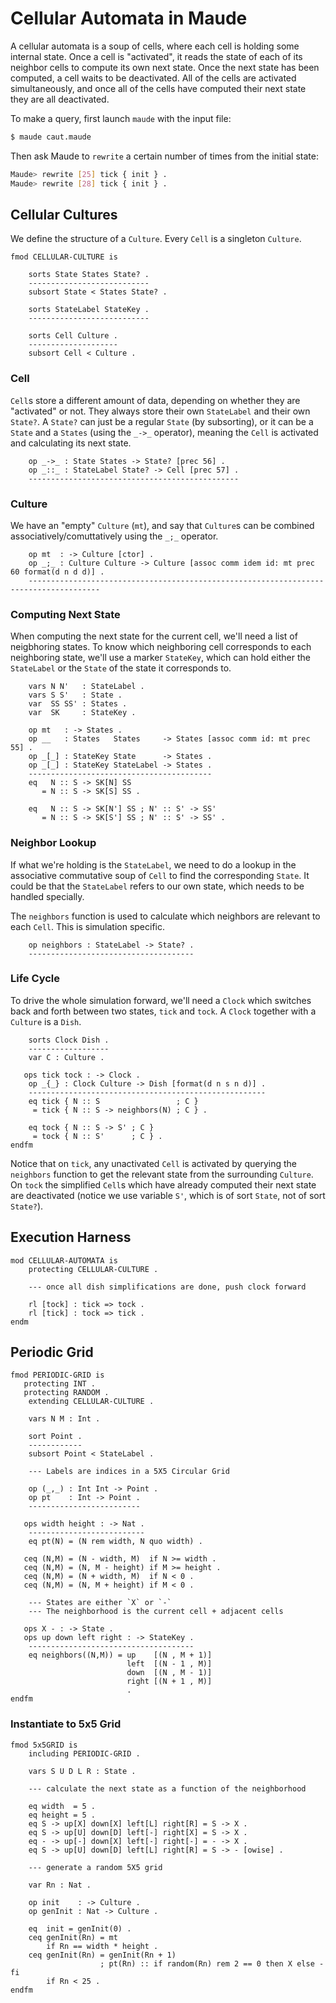 Cellular Automata in Maude
==========================

A cellular automata is a soup of cells, where each cell is holding some internal state.
Once a cell is "activated", it reads the state of each of its neighbor cells to compute its own next state.
Once the next state has been computed, a cell waits to be deactivated.
All of the cells are activated simultaneously, and once all of the cells have computed their next state they are all deactivated.

To make a query, first launch `maude` with the input file:

```sh
$ maude caut.maude
```

Then ask Maude to `rewrite` a certain number of times from the initial state:

```sh
Maude> rewrite [25] tick { init } .
Maude> rewrite [28] tick { init } .
```


Cellular Cultures
-----------------

We define the structure of a `Culture`. Every `Cell` is a singleton `Culture`.

```maude
fmod CELLULAR-CULTURE is

    sorts State States State? .
    ---------------------------
    subsort State < States State? .

    sorts StateLabel StateKey .
    ---------------------------

    sorts Cell Culture .
    --------------------
    subsort Cell < Culture .
```

### Cell

`Cell`s store a different amount of data, depending on whether they are "activated" or not.
They always store their own `StateLabel` and their own `State?`.
A `State?` can just be a regular `State` (by subsorting), or it can be a `State` and a `States` (using the `_->_` operator), meaning the `Cell` is activated and calculating its next state.

```maude
    op _->_ : State States -> State? [prec 56] .
    op _::_ : StateLabel State? -> Cell [prec 57] .
    -----------------------------------------------
```

### Culture

We have an "empty" `Culture` (`mt`), and say that `Culture`s can be combined associatively/comuttatively using the `_;_` operator.

```maude
    op mt  : -> Culture [ctor] .
    op _;_ : Culture Culture -> Culture [assoc comm idem id: mt prec 60 format(d n d d)] .
    --------------------------------------------------------------------------------------
```

### Computing Next State

When computing the next state for the current cell, we'll need a list of neigbhoring states.
To know which neighboring cell corresponds to each neighboring state, we'll use a marker `StateKey`, which can hold either the `StateLabel` or the `State` of the state it corresponds to.

```maude
    vars N N'   : StateLabel .
    vars S S'   : State .
    var  SS SS' : States .
    var  SK     : StateKey .

    op mt   : -> States .
    op __   : States   States     -> States [assoc comm id: mt prec 55] .
    op _[_] : StateKey State      -> States .
    op _[_] : StateKey StateLabel -> States .
    -----------------------------------------
    eq   N :: S -> SK[N] SS
       = N :: S -> SK[S] SS .

    eq   N :: S -> SK[N'] SS ; N' :: S' -> SS'
       = N :: S -> SK[S'] SS ; N' :: S' -> SS' .
```

### Neighbor Lookup

If what we're holding is the `StateLabel`, we need to do a lookup in the associative commutative soup of `Cell` to find the corresponding `State`.
It could be that the `StateLabel` refers to our own state, which needs to be handled specially.

The `neighbors` function is used to calculate which neighbors are relevant to each `Cell`.
This is simulation specific.

```maude
    op neighbors : StateLabel -> State? .
    -------------------------------------
```

### Life Cycle

To drive the whole simulation forward, we'll need a `Clock` which switches back and forth between two states, `tick` and `tock`.
A `Clock` together with a `Culture` is a `Dish`.

```maude
    sorts Clock Dish .
    ------------------
    var C : Culture .

   ops tick tock : -> Clock .
    op _{_} : Clock Culture -> Dish [format(d n s n d)] .
    -----------------------------------------------------
    eq tick { N :: S                 ; C }
     = tick { N :: S -> neighbors(N) ; C } .

    eq tock { N :: S -> S' ; C }
     = tock { N :: S'      ; C } .
endfm
```

Notice that on `tick`, any unactivated `Cell` is activated by querying the `neighbors` function to get the relevant state from the surrounding `Culture`.
On `tock` the simplified `Cell`s which have already computed their next state are deactivated (notice we use variable `S'`, which is of sort `State`, not of sort `State?`).

Execution Harness
-----------------

```maude
mod CELLULAR-AUTOMATA is
    protecting CELLULAR-CULTURE .

    --- once all dish simplifications are done, push clock forward

    rl [tock] : tick => tock .
    rl [tick] : tock => tick .
endm
```

Periodic Grid
-------------

```maude
fmod PERIODIC-GRID is
   protecting INT .
   protecting RANDOM .
    extending CELLULAR-CULTURE .

    vars N M : Int .

    sort Point .
    ------------
    subsort Point < StateLabel .

    --- Labels are indices in a 5X5 Circular Grid

    op (_,_) : Int Int -> Point .
    op pt    : Int -> Point .
    -------------------------

   ops width height : -> Nat .
    --------------------------
    eq pt(N) = (N rem width, N quo width) .

   ceq (N,M) = (N - width, M)  if N >= width .
   ceq (N,M) = (N, M - height) if M >= height .
   ceq (N,M) = (N + width, M)  if N < 0 .
   ceq (N,M) = (N, M + height) if M < 0 .

    --- States are either `X` or `-`
    --- The neighborhood is the current cell + adjacent cells

   ops X - : -> State .
   ops up down left right : -> StateKey .
    -------------------------------------
    eq neighbors((N,M)) = up    [(N , M + 1)]
                          left  [(N - 1 , M)]
                          down  [(N , M - 1)]
                          right [(N + 1 , M)]
                          .
endfm
```

### Instantiate to 5x5 Grid

```maude
fmod 5x5GRID is
    including PERIODIC-GRID .

    vars S U D L R : State .

    --- calculate the next state as a function of the neighborhood

    eq width  = 5 .
    eq height = 5 .
    eq S -> up[X] down[X] left[L] right[R] = S -> X .
    eq S -> up[U] down[D] left[-] right[X] = S -> X .
    eq - -> up[-] down[X] left[-] right[-] = - -> X .
    eq S -> up[U] down[D] left[L] right[R] = S -> - [owise] .

    --- generate a random 5X5 grid

    var Rn : Nat .

    op init    : -> Culture .
    op genInit : Nat -> Culture .

    eq  init = genInit(0) .
    ceq genInit(Rn) = mt
        if Rn == width * height .
    ceq genInit(Rn) = genInit(Rn + 1)
                    ; pt(Rn) :: if random(Rn) rem 2 == 0 then X else - fi
        if Rn < 25 .
endfm
```
